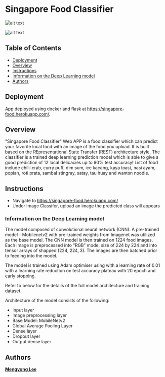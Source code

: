 # Singapore Food Classifier
![alt text]("img/app-coverpage.png")

![alt text]("img/app-prediction.png")

## Table of Contents

- [Deployment](#deployment)
- [Overview](#overview)
- [Instructions](#Instructions)
- [Information on the Deep Learning model](#Information-on-the-Deep-Learning-model)
- [Authors](#author)

## Deployment
App deployed using docker and flask at https://singapore-food.herokuapp.com/.

## Overview
"Singapore Food Classifier" Web APP is a food classifier which can predict your favorite local food with an image of the food you upload. 
It is built based on the REpresentational State Transfer (REST) architecture style. 
The classifier is a trained deep learning prediction model which is able to give a good prediction of 12 local delicacies up to 90% test accuracy! 
List of food include chilli crab, curry puff, dim sum, ice kacang, kaya toast, nasi ayam, popiah, roti prata, sambal stingray, satay, tau huay and wanton noodle.


## Instructions 

- Navigate to https://singapore-food.herokuapp.com/
- Under Image Classifer, upload an image the predicted class will appears


### Information on the Deep Learning model

The model composed of convolutional neural network (CNN). A pre-trained model - Mobilenetv2 with pre-trained weights from Imagenet was utilized as the base model. 
The CNN model is then trained on 1224 food images. Each image is preprocessed into "RGB" mode, size of 224 by 224 and into tensor arrays of shapped (224, 224, 3). 
The images are then batched prior to feeding into the model. 

The model is trained using Adam optimiser using with a learning rate of 0.01 with a learning rate reduction on test accuracy plateau with 20 epoch and early stopping. 

Refer to below for the details of the full model architecture and training dataset.

Architecture of the model consists of the following:

- Input layer 
- Image preprocessing layer
- Base Model: MobileNetv2
- Global Average Pooling Layer
- Dense layer 
- Dropout layer
- Output dense layer


## Authors

**[Mengyong Lee](https://www.linkedin.com/in/mylee1/)**



